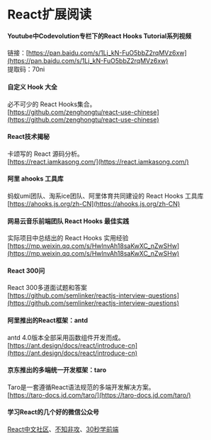 # React扩展阅读

#### Youtube中Codevolution专栏下的React Hooks Tutorial系列视频
链接：[https://pan.baidu.com/s/1Lj_kN-FuO5bbZ2rqMVz6xw](https://pan.baidu.com/s/1Lj_kN-FuO5bbZ2rqMVz6xw)  
提取码：70ni  

#### 自定义 Hook 大全
必不可少的 React Hooks集合。  
[https://github.com/zenghongtu/react-use-chinese](https://github.com/zenghongtu/react-use-chinese)  

#### React技术揭秘
卡颂写的 React 源码分析。  
[https://react.iamkasong.com/](https://react.iamkasong.com/)  

#### 阿里 ahooks 工具库
蚂蚁umi团队、淘系ice团队、阿里体育共同建设的 React Hooks 工具库  
[https://ahooks.js.org/zh-CN](https://ahooks.js.org/zh-CN)  

#### 网易云音乐前端团队 React Hooks 最佳实践
实际项目中总结出的 React Hooks 实用经验  
[https://mp.weixin.qq.com/s/HwlnvAh18saKwXC_nZwSHw](https://mp.weixin.qq.com/s/HwlnvAh18saKwXC_nZwSHw)  

#### React 300问
React 300多道面试题和答案  
[https://github.com/semlinker/reactjs-interview-questions](https://github.com/semlinker/reactjs-interview-questions)

#### 阿里推出的React框架：antd
antd 4.0版本全部采用函数组件开发而成。  
[https://ant.design/docs/react/introduce-cn](https://ant.design/docs/react/introduce-cn)  

#### 京东推出的多端统一开发框架：taro
Taro是一套遵循React语法规范的多端开发解决方案。  
[https://taro-docs.jd.com/taro/](https://taro-docs.jd.com/taro/)  

#### 学习React的几个好的微信公众号
[React中文社区](https://mp.weixin.qq.com/profile?src=3&timestamp=1589269315&ver=1&signature=G073CoQE0hjiRC24RRG*q0M4oxnYl6KFFMgdCd7i2EjKg5oPrHM7VYpz9S-gXlp15V8qXy9m0qFSivpEG1uukg==)、[不知非攻](http://mp.weixin.qq.com/profile?src=3&timestamp=1589269374&ver=1&signature=3NUa*ROY0DyLnKuIQkYT4qPg3aIGXvmvZhV4pbkANWg26zc7DeBh7zrG8ffxAOh2IHy2GBQGwu96gpkJlOfLKQ==)、[30秒学前端](http://mp.weixin.qq.com/profile?src=3&timestamp=1597025124&ver=1&signature=hARbgLf5eB*4DaUh2lkJE090ZDxC5O6b83wh0C*eGADeLKTbbsDau6nA*sbfYMtbJq8TzDSYq3O0xhzjrRxVSg==)
